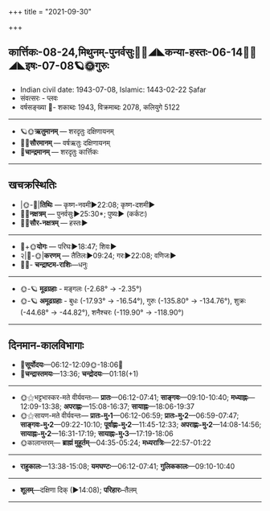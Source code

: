 +++
title = "2021-09-30"

+++
## कार्त्तिकः-08-24,मिथुनम्-पुनर्वसुः🌛🌌◢◣कन्या-हस्तः-06-14🌌🌞◢◣इषः-07-08🪐🌞गुरुः
- Indian civil date: 1943-07-08, Islamic: 1443-02-22 Ṣafar
- संवत्सरः - प्लवः
- वर्षसङ्ख्या 🌛- शकाब्दः 1943, विक्रमाब्दः 2078, कलियुगे 5122
___________________
- 🪐🌞**ऋतुमानम्** — शरदृतुः दक्षिणायनम्
- 🌌🌞**सौरमानम्** — वर्षऋतुः दक्षिणायनम्
- 🌛**चान्द्रमानम्** — शरदृतुः कार्त्तिकः
___________________


## खचक्रस्थितिः
- |🌞-🌛|**तिथिः** — कृष्ण-नवमी►22:08; कृष्ण-दशमी►  
- 🌌🌛**नक्षत्रम्** — पुनर्वसुः►25:30*; पुष्यः► (कर्कटः)  
- 🌌🌞**सौर-नक्षत्रम्** — हस्तः►  
___________________
- 🌛+🌞**योगः** — परिघः►18:47; शिवः►  
- २|🌛-🌞|**करणम्** — तैतिलः►09:24; गरः►22:08; वणिजः►  
- 🌌🌛- **चन्द्राष्टम-राशिः**—धनुः  
___________________
- 🌞-🪐 **मूढग्रहाः** - मङ्गलः (-2.68° → -2.35°)
- 🌞-🪐 **अमूढग्रहाः** - बुधः (-17.93° → -16.54°), गुरुः (-135.80° → -134.76°), शुक्रः (-44.68° → -44.82°), शनैश्चरः (-119.90° → -118.90°)
___________________


## दिनमान-कालविभागाः
- 🌅**सूर्योदयः**—06:12-12:09🌞️-18:06🌇  
- 🌛**चन्द्रास्तमयः**—13:36; **चन्द्रोदयः**—01:18(+1)  
___________________
- 🌞⚝भट्टभास्कर-मते वीर्यवन्तः— **प्रातः**—06:12-07:41; **साङ्गवः**—09:10-10:40; **मध्याह्नः**—12:09-13:38; **अपराह्णः**—15:08-16:37; **सायाह्नः**—18:06-19:37  
- 🌞⚝सायण-मते वीर्यवन्तः— **प्रातः-मु॰1**—06:12-06:59; **प्रातः-मु॰2**—06:59-07:47; **साङ्गवः-मु॰2**—09:22-10:10; **पूर्वाह्णः-मु॰2**—11:45-12:33; **अपराह्णः-मु॰2**—14:08-14:56; **सायाह्नः-मु॰2**—16:31-17:19; **सायाह्नः-मु॰3**—17:19-18:06  
- 🌞कालान्तरम्— **ब्राह्मं मुहूर्तम्**—04:35-05:24; **मध्यरात्रिः**—22:57-01:22  
___________________
- **राहुकालः**—13:38-15:08; **यमघण्टः**—06:12-07:41; **गुलिककालः**—09:10-10:40  
___________________
- **शूलम्**—दक्षिणा दिक् (►14:08); **परिहारः**–तैलम्  
___________________